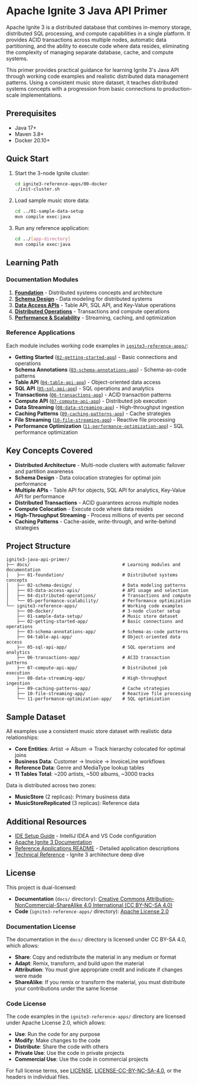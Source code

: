 # Apache Ignite 3 Java API Primer

Apache Ignite 3 is a distributed database that combines in-memory storage, distributed SQL processing, and compute capabilities in a single platform. It provides ACID transactions across multiple nodes, automatic data partitioning, and the ability to execute code where data resides, eliminating the complexity of managing separate database, cache, and compute systems.

This primer provides practical guidance for learning Ignite 3's Java API through working code examples and realistic distributed data management patterns. Using a consistent music store dataset, it teaches distributed systems concepts with a progression from basic connections to production-scale implementations.

## Prerequisites

- Java 17+
- Maven 3.8+
- Docker 20.10+

## Quick Start

1. Start the 3-node Ignite cluster:

   ```bash
   cd ignite3-reference-apps/00-docker
   ./init-cluster.sh
   ```

2. Load sample music store data:

   ```bash
   cd ../01-sample-data-setup
   mvn compile exec:java
   ```

3. Run any reference application:

   ```bash
   cd ../[app-directory]
   mvn compile exec:java
   ```

## Learning Path

### Documentation Modules

1. **[Foundation](./docs/01-foundation/)** - Distributed systems concepts and architecture
2. **[Schema Design](./docs/02-schema-design/)** - Data modeling for distributed systems
3. **[Data Access APIs](./docs/03-data-access-apis/)** - Table API, SQL API, and Key-Value operations
4. **[Distributed Operations](./docs/04-distributed-operations/)** - Transactions and compute operations
5. **[Performance & Scalability](./docs/05-performance-scalability/)** - Streaming, caching, and optimization

### Reference Applications

Each module includes working code examples in [`ignite3-reference-apps/`](./ignite3-reference-apps/):

- **Getting Started** ([`02-getting-started-app`](./ignite3-reference-apps/02-getting-started-app/)) - Basic connections and operations
- **Schema Annotations** ([`03-schema-annotations-app`](./ignite3-reference-apps/03-schema-annotations-app/)) - Schema-as-code patterns
- **Table API** ([`04-table-api-app`](./ignite3-reference-apps/04-table-api-app/)) - Object-oriented data access
- **SQL API** ([`05-sql-api-app`](./ignite3-reference-apps/05-sql-api-app/)) - SQL operations and analytics
- **Transactions** ([`06-transactions-app`](./ignite3-reference-apps/06-transactions-app/)) - ACID transaction patterns
- **Compute API** ([`07-compute-api-app`](./ignite3-reference-apps/07-compute-api-app/)) - Distributed job execution
- **Data Streaming** ([`08-data-streaming-app`](./ignite3-reference-apps/08-data-streaming-app/)) - High-throughput ingestion
- **Caching Patterns** ([`09-caching-patterns-app`](./ignite3-reference-apps/09-caching-patterns-app/)) - Cache strategies
- **File Streaming** ([`10-file-streaming-app`](./ignite3-reference-apps/10-file-streaming-app/)) - Reactive file processing
- **Performance Optimization** ([`11-performance-optimization-app`](./ignite3-reference-apps/11-performance-optimization-app/)) - SQL performance optimization

## Key Concepts Covered

- **Distributed Architecture** - Multi-node clusters with automatic failover and partition awareness
- **Schema Design** - Data colocation strategies for optimal join performance
- **Multiple APIs** - Table API for objects, SQL API for analytics, Key-Value API for performance
- **Distributed Transactions** - ACID guarantees across multiple nodes
- **Compute Colocation** - Execute code where data resides
- **High-Throughput Streaming** - Process millions of events per second
- **Caching Patterns** - Cache-aside, write-through, and write-behind strategies

## Project Structure

```text
ignite3-java-api-primer/
├── docs/                                   # Learning modules and documentation
│   ├── 01-foundation/                      # Distributed systems concepts
│   ├── 02-schema-design/                   # Data modeling patterns
│   ├── 03-data-access-apis/                # API usage and selection
│   ├── 04-distributed-operations/          # Transactions and compute
│   └── 05-performance-scalability/         # Performance optimization
└── ignite3-reference-apps/                 # Working code examples
    ├── 00-docker/                          # 3-node cluster setup
    ├── 01-sample-data-setup/               # Music store dataset
    ├── 02-getting-started-app/             # Basic connections and operations
    ├── 03-schema-annotations-app/          # Schema-as-code patterns
    ├── 04-table-api-app/                   # Object-oriented data access
    ├── 05-sql-api-app/                     # SQL operations and analytics
    ├── 06-transactions-app/                # ACID transaction patterns
    ├── 07-compute-api-app/                 # Distributed job execution
    ├── 08-data-streaming-app/              # High-throughput ingestion
    ├── 09-caching-patterns-app/            # Cache strategies
    ├── 10-file-streaming-app/              # Reactive file processing
    └── 11-performance-optimization-app/    # SQL optimization
```

## Sample Dataset

All examples use a consistent music store dataset with realistic data relationships:

- **Core Entities**: Artist → Album → Track hierarchy colocated for optimal joins
- **Business Data**: Customer → Invoice → InvoiceLine workflows
- **Reference Data**: Genre and MediaType lookup tables
- **11 Tables Total**: ~200 artists, ~500 albums, ~3000 tracks

Data is distributed across two zones:

- **MusicStore** (2 replicas): Primary business data
- **MusicStoreReplicated** (3 replicas): Reference data

## Additional Resources

- [IDE Setup Guide](./IDE-SETUP.md) - IntelliJ IDEA and VS Code configuration
- [Apache Ignite 3 Documentation](https://ignite.apache.org/docs/ignite3/latest/)
- [Reference Applications README](./ignite3-reference-apps/README.md) - Detailed application descriptions
- [Technical Reference](./docs/00-reference/) - Ignite 3 architecture deep dive

## License

This project is dual-licensed:

- **Documentation** (`docs/` directory): [Creative Commons Attribution-NonCommercial-ShareAlike 4.0 International (CC BY-NC-SA 4.0)](LICENSE-CC-BY-NC-SA-4.0)
- **Code** (`ignite3-reference-apps/` directory): [Apache License 2.0](LICENSE)

### Documentation License

The documentation in the `docs/` directory is licensed under CC BY-SA 4.0, which allows:
- **Share**: Copy and redistribute the material in any medium or format
- **Adapt**: Remix, transform, and build upon the material
- **Attribution**: You must give appropriate credit and indicate if changes were made
- **ShareAlike**: If you remix or transform the material, you must distribute your contributions under the same license

### Code License

The code examples in the `ignite3-reference-apps/` directory are licensed under Apache License 2.0, which allows:
- **Use**: Run the code for any purpose
- **Modify**: Make changes to the code
- **Distribute**: Share the code with others
- **Private Use**: Use the code in private projects
- **Commercial Use**: Use the code in commercial projects

For full license terms, see [LICENSE](LICENSE), [LICENSE-CC-BY-NC-SA-4.0](LICENSE-CC-BY-NC-SA-4.0), or the headers in individual files.
